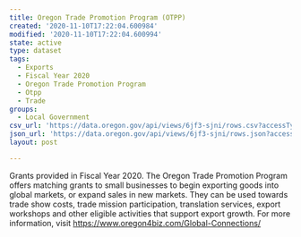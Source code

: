 ```yaml
---
title: Oregon Trade Promotion Program (OTPP)
created: '2020-11-10T17:22:04.600984'
modified: '2020-11-10T17:22:04.600994'
state: active
type: dataset
tags:
  - Exports
  - Fiscal Year 2020
  - Oregon Trade Promotion Program
  - Otpp
  - Trade
groups:
  - Local Government
csv_url: 'https://data.oregon.gov/api/views/6jf3-sjni/rows.csv?accessType=DOWNLOAD'
json_url: 'https://data.oregon.gov/api/views/6jf3-sjni/rows.json?accessType=DOWNLOAD'
layout: post

---
```

Grants provided in Fiscal Year 2020. The Oregon Trade Promotion Program offers matching grants to small businesses to begin exporting goods into global markets, or expand sales in new markets. They can be used towards trade show costs, trade mission participation, translation services, export workshops and other eligible activities that support export growth. For more information, visit https://www.oregon4biz.com/Global-Connections/

